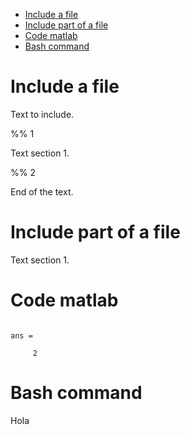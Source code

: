 * [Include a file](#include-a-file)
* [Include part of a file](#include-part-of-a-file)
* [Code matlab](#code-matlab)
* [Bash command](#bash-command)


# Include a file

Text to include.

%% 1

Text section 1.

%% 2

End of the text.

# Include part of a file


Text section 1.


# Code matlab

``` MATLAB1+1
```

```
ans =

     2
```
# Bash command

Hola
